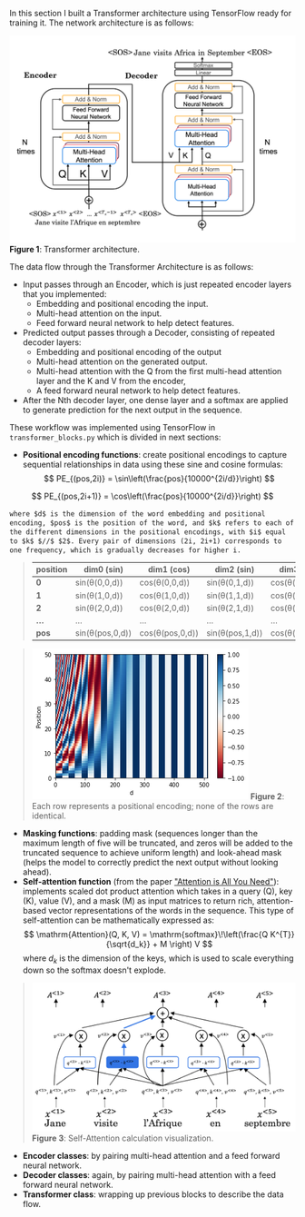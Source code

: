 In this section I built a Transformer architecture using TensorFlow ready for training it. The network architecture is as follows:

![Figure 1](figures/transformer.png)
**Figure 1**: Transformer architecture.

The data flow through the Transformer Architecture is as follows:

- Input passes through an Encoder, which is just repeated encoder layers that you implemented:
    - Embedding and positional encoding the input.
    - Multi-head attention on the input.
    - Feed forward neural network to help detect features.
- Predicted output passes through a Decoder, consisting of repeated decoder layers:
    - Embedding and positional encoding of the output
    - Multi-head attention on the generated output.
    - Multi-head attention with the Q from the first multi-head attention layer and the K and V from the encoder,
    - A feed forward neural network to help detect features.
- After the Nth decoder layer, one dense layer and a softmax are applied to generate prediction for the next output in the sequence.

These workflow was implemented using TensorFlow in `transformer_blocks.py` which is divided in next sections:
- **Positional encoding functions**: create positional encodings to capture sequential relationships in data using these sine and cosine formulas:
$$
PE_{(pos,2i)} = \sin\left(\frac{pos}{10000^{2i/d}}\right)
$$

$$
PE_{(pos,2i+1)} = \cos\left(\frac{pos}{10000^{2i/d}}\right)
$$

    where $d$ is the dimension of the word embedding and positional encoding, $pos$ is the position of the word, and $k$ refers to each of the different dimensions in the positional encodings, with $i$ equal to $k$ $//$ $2$. Every pair of dimensions (2i, 2i+1) corresponds to one frequency, which is gradually decreases for higher i.

>| position | dim0 (sin)        | dim1 (cos)        | dim2 (sin)        | dim3 (cos)        | ... | dim d-2 (sin)         | dim d-1 (cos)         |
>|----------|-------------------|-------------------|-------------------|-------------------|-----|-----------------------|-----------------------|
>| **0**    | sin(θ(0,0,d))     | cos(θ(0,0,d))     | sin(θ(0,1,d))     | cos(θ(0,1,d))     | ... | sin(θ(0,d/2,d))       | cos(θ(0,d/2,d))       |
>| **1**    | sin(θ(1,0,d))     | cos(θ(1,0,d))     | sin(θ(1,1,d))     | cos(θ(1,1,d))     | ... | sin(θ(1,d/2,d))       | cos(θ(1,d/2,d))       |
>| **2**    | sin(θ(2,0,d))     | cos(θ(2,0,d))     | sin(θ(2,1,d))     | cos(θ(2,1,d))     | ... | sin(θ(2,d/2,d))       | cos(θ(2,d/2,d))       |
>| **…**    | …                 | …                 | …                 | …                 | …   | …                     | …                     |
>| **pos**  | sin(θ(pos,0,d))   | cos(θ(pos,0,d))   | sin(θ(pos,1,d))   | cos(θ(pos,1,d))   | ... | sin(θ(pos,d/2,d))     | cos(θ(pos,d/2,d))     |

>![Figure 2](figures/positional_encoding.png)
>**Figure 2**: Each row represents a positional encoding; none of the rows are identical.

- **Masking functions**: padding mask (sequences longer than the maximum length of five will be truncated, and zeros will be added to the truncated sequence to achieve uniform length) and look-ahead mask (helps the model to correctly predict the next output without looking ahead).
- **Self-attention function** (from the paper ["Attention is All You Need"](https://arxiv.org/abs/1706.03762)): implements scaled dot product attention which takes in a query (Q), key (K), value (V), and a mask (M) as input matrices to return rich, attention-based vector representations of the words in the sequence. This type of self-attention can be mathematically expressed as:
$$
\mathrm{Attention}(Q, K, V) =
\mathrm{softmax}\!\left(\frac{Q K^{T}}{\sqrt{d_k}} + M \right) V
$$
    where ${d_k}$ is the dimension of the keys, which is used to scale everything down so the softmax doesn't explode.

>![Figure 3](figures/self-attention.png)
>**Figure 3**: Self-Attention calculation visualization.

- **Encoder classes**: by pairing multi-head attention and a feed forward neural network.
- **Decoder classes**: again, by pairing multi-head attention with a feed forward neural network.
- **Transformer class**: wrapping up previous blocks to describe the data flow.
